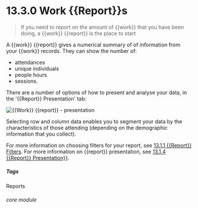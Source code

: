 #    13.3.0 Work {{Report}}s

> If you need to report on the amount of {{work}} that you have been doing, a {{work}} {{report}} is the place to start 

A {{work}} {{report}} gives a numerical summary of of information from your {{work}} records. They can show the number of:
- attendances
- unique individuals
- people hours
- sessions.

There are a number of options of how to present and analyse your data, in the '{{Report}} Presentation' tab:

![{{Work}} {{report}} - presentation](13.3.0a.png)

Selecting row and column data enables you to segment your data by the characteristics of those attending (depending on the demographic information that you collect).

For more information on choosing filters for your report, see [13.1.1 {{Report}} Filters](/help/index/p/13.1.1).
For more information on {{report}} presentation, see [13.1.4 {{Report}} Presentation}}](/help/index/p/13.1.4).


##### Tags
Reports

###### core module


